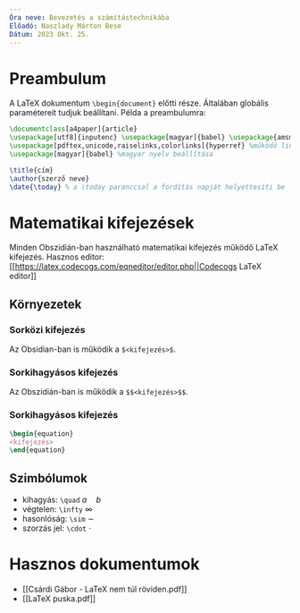 ```yaml
---
Óra neve: Bevezetés a számítástechnikába
Előadó: Naszlady Márton Bese
Dátum: 2023 Okt. 25.
---
```

# Preambulum
A LaTeX dokumentum `\begin{document}` előtti része. Általában globális paramétereit tudjuk beállítani.
Példa a preambulumra:
```latex
\documentclass[a4paper]{article}
\usepackage[utf8]{inputenc} \usepackage[magyar]{babel} \usepackage{amsmath} %matematikai modul
\usepackage[pdftex,unicode,raiselinks,colorlinks]{hyperref} %működő linkek
\usepackage[magyar]{babel} %magyar nyelv beállítása

\title{cím}
\author{szerző neve}
\date{\today} % a \today paranccsal a fordítás napját helyettesíti be
```
# Matematikai kifejezések
Minden Obszidián-ban használható matematikai kifejezés működő LaTeX kifejezés.
Hasznos editor: [[https://latex.codecogs.com/eqneditor/editor.php||Codecogs LaTeX editor]]
## Környezetek
### Sorközi  kifejezés
Az Obsidian-ban is működik a `$<kifejezés>$`.
### Sorkihagyásos  kifejezés
Az Obszidián-ban is működik a `$$<kifejezés>$$`.
### Sorkihagyásos kifejezés
```latex
\begin{equation}
<kifejezés>
\end{equation}
```
## Szimbólumok
- kihagyás: `\quad` $a \quad b$
- végtelen: `\infty` $\infty$
- hasonlóság: `\sim` $\sim$
- szorzás jel: `\cdot` $\cdot$
# Hasznos dokumentumok
- [[Csárdi Gábor - LaTeX nem túl röviden.pdf]]
- [[LaTeX puska.pdf]]
